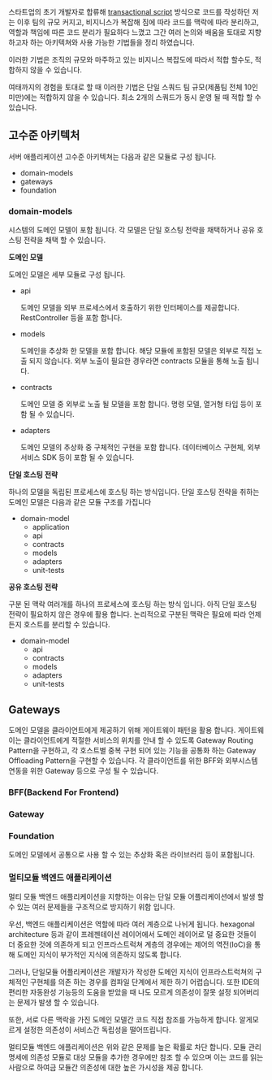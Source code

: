 스타트업의 초기 개발자로 합류해 [transactional script](https://martinfowler.com/eaaCatalog/transactionScript.html) 방식으로 코드를 작성하던 저는 이후 팀의 규모 커지고, 비지니스가 복잡해 짐에 따라 코드를 맥락에 따라 분리하고, 역할과 책임에 따른 코드 분리가 필요하다 느꼈고 그간 여러 논의와 배움을 토대로 지향하고자 하는 아키텍쳐와 사용 가능한 기법들을 정리 하였습니다.

이러한 기법은 조직의 규모와 마주하고 있는 비지니스 복잡도에 따라서 적합 할수도, 적합하지 않을 수 있습니다.

여태까지의 경험을 토대로 할 때 이러한 기법은 단일 스쿼드 팀 규모(제품팀 전체 10인 미만)에는 적합하지 않을 수 있습니다. 최소 2개의 스쿼드가 동시 운영 될 때 적합 할 수 있습니다.

## 고수준 아키텍처

서버 애플리케이션 고수준 아키텍쳐는 다음과 같은 모듈로 구성 됩니다.

- domain-models
- gateways
- foundation

### domain-models

시스템의 도메인 모델이 포함 됩니다. 각 모델은 단일 호스팅 전략을 채택하거나 공유 호스팅 전략을 채택 할 수 있습니다.

**도메인 모델**

도메인 모델은 세부 모듈로 구성 됩니다.

- api
    
    도메인 모델을 외부 프로세스에서 호출하기 위한 인터페이스를 제공합니다. RestController 등을 포함 합니다.
    
- models
    
    도메인을 추상화 한 모델을 포함 합니다. 해당 모듈에 포함된 모델은 외부로 직접 노출 되지 않습니다. 외부 노출이 필요한 경우라면 contracts 모듈을 통해 노출 됩니다.
    
- contracts
    
    도메인 모델 중 외부로 노출 될 모델을 포함 합니다. 명령 모델, 열거형 타입 등이 포함 될 수 있습니다.
    
- adapters
    
    도메인 모델의 추상화 중 구체적인 구현을 포함 합니다. 데이터베이스 구현체, 외부 서비스 SDK 등이 포함 될 수 있습니다.
    

**단일 호스팅 전략**

하나의 모델을 독립된 프로세스에 호스팅 하는 방식입니다. 단일 호스팅 전략을 취하는 도메인 모델은 다음과 같은 모듈 구조를 가집니다

- domain-model
    - application
    - api
    - contracts
    - models
    - adapters
    - unit-tests

**공유 호스팅 전략**

구분 된 맥락 여러개를 하나의 프로세스에 호스팅 하는 방식 입니다. 아직 단일 호스팅 전략이 필요하지 않은 경우에 활용 합니다. 논리적으로 구분된 맥락은 필요에 따라 언제든지 호스트를 분리할 수 있습니다.

- domain-model
    - api
    - contracts
    - models
    - adapters
    - unit-tests

## Gateways

도메인 모델을 클라이언트에게 제공하기 위해 게이트웨이 패턴을 활용 합니다. 게이트웨이는 클라이언트에게 적절한 서비스의 위치를 안내 할 수 있도록 Gateway Routing Pattern을 구현하고, 각 호스트별 중복 구현 되어 있는 기능을 공통화 하는 Gateway Offloading Pattern을 구현할 수 있습니다. 각 클라이언트를 위한 BFF와 외부시스템 연동을 위한 Gateway 등으로 구성 될 수 있습니다.

### BFF(Backend For Frontend)

### Gateway

### Foundation

도메인 모델에서 공통으로 사용 할 수 있는 추상화 혹은 라이브러리 등이 포함됩니다.

### 멀티모듈 백엔드 애플리케이션

멀티 모듈 백엔드 애플리케이션을 지향하는 이유는 단일 모듈 어플리케이션에서 발생 할 수 있는 여러 문제들을 구조적으로 방지하기 위함 입니다.

우선, 백엔드 애플리케이션은 역할에 따라 여러 계층으로 나뉘게 됩니다. hexagonal architecture 등과 같이 프레젠테이션 레이어에서 도메인 레이어로 덜 중요한 것들이 더 중요한 것에 의존하게 되고 인프라스트럭쳐 계층의 경우에는 제어의 역전(IoC)을 통해 도메인 지식이 부가적인 지식에 의존하지 않도록 합니다. 

그러나, 단일모듈 어플리케이션은 개발자가 작성한 도메인 지식이 인프라스트럭쳐의 구체적인 구현체를 의존 하는 경우를 컴파일 단계에서 제한 하기 어렵습니다. 또한 IDE의 편리한 자동완성 기능등의 도움을 받았을 때 나도 모르게 의존성이 잘못 설정 되어버리는 문제가 발생 할 수 있습니다.

또한, 서로 다른 맥락을 가진 도메인 모델간 코드 직접 참조를 가능하게 합니다. 알게모르게 설정한 의존성이 서비스간 독립성을 떨어뜨립니다.

멀티모듈 백엔드 애플리케이션은 위와 같은 문제를 높은 확률로 차단 합니다. 모듈 관리 명세에 의존성 모듈로 대상 모듈을 추가한 경우에만 참조 할 수 있으며 이는 코드를 읽는 사람으로 하여금 모듈간 의존성에 대한 높은 가시성을 제공 합니다.
